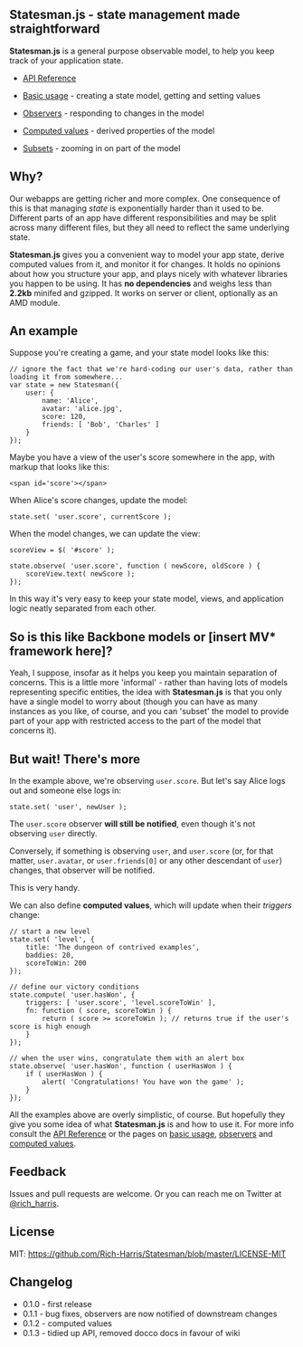 Statesman.js - state management made straightforward
----------------------------------------------------

**Statesman.js** is a general purpose observable model, to help you keep track of your application state.

* [API Reference](https://github.com/Rich-Harris/Statesman/wiki/API-reference)

* [Basic usage](https://github.com/Rich-Harris/Statesman/wiki/Basic-usage) - creating a state model, getting and setting values
* [Observers](https://github.com/Rich-Harris/Statesman/wiki/Observers) - responding to changes in the model
* [Computed values](https://github.com/Rich-Harris/Statesman/wiki/Computed-values) - derived properties of the model
* [Subsets](https://github.com/Rich-Harris/Statesman/wiki/Subsets) - zooming in on part of the model


Why?
----

Our webapps are getting richer and more complex. One consequence of this is that managing *state* is exponentially harder than it used to be. Different parts of an app have different responsibilities and may be split across many different files, but they all need to reflect the same underlying state.

**Statesman.js** gives you a convenient way to model your app state, derive computed values from it, and monitor it for changes. It holds no opinions about how you structure your app, and plays nicely with whatever libraries you happen to be using. It has **no dependencies** and weighs less than **2.2kb** minifed and gzipped. It works on server or client, optionally as an AMD module.


An example
----------

Suppose you're creating a game, and your state model looks like this:

    // ignore the fact that we're hard-coding our user's data, rather than loading it from somewhere...
    var state = new Statesman({
        user: {
            name: 'Alice',
            avatar: 'alice.jpg',
            score: 120,
            friends: [ 'Bob', 'Charles' ]
        }
    });

Maybe you have a view of the user's score somewhere in the app, with markup that looks like this:

    <span id='score'></span>

When Alice's score changes, update the model:

    state.set( 'user.score', currentScore );

When the model changes, we can update the view:

    scoreView = $( '#score' );

    state.observe( 'user.score', function ( newScore, oldScore ) {
    	scoreView.text( newScore );
    });

In this way it's very easy to keep your state model, views, and application logic neatly separated from each other.


So is this like Backbone models or [insert MV* framework here]?
---------------------------------------------------------------

Yeah, I suppose, insofar as it helps you keep you maintain separation of concerns. This is a little more 'informal' - rather than having lots of models representing specific entities, the idea with **Statesman.js** is that you only have a single model to worry about (though you can have as many instances as you like, of course, and you can 'subset' the model to provide part of your app with restricted access to the part of the model that concerns it).


But wait! There's more
----------------------

In the example above, we're observing `user.score`. But let's say Alice logs out and someone else logs in:

    state.set( 'user', newUser );

The `user.score` observer **will still be notified**, even though it's not observing `user` directly.

Conversely, if something is observing `user`, and `user.score` (or, for that matter, `user.avatar`, or `user.friends[0]` or any other descendant of `user`) changes, that observer will be notified.

This is very handy.

We can also define **computed values**, which will update when their *triggers* change:

    // start a new level
    state.set( 'level', {
    	title: 'The dungeon of contrived examples',
    	baddies: 20,
    	scoreToWin: 200
    });

    // define our victory conditions
    state.compute( 'user.hasWon', {
    	triggers: [ 'user.score', 'level.scoreToWin' ],
    	fn: function ( score, scoreToWin ) {
    		return ( score >= scoreToWin ); // returns true if the user's score is high enough
    	}
    });

    // when the user wins, congratulate them with an alert box
    state.observe( 'user.hasWon', function ( userHasWon ) {
    	if ( userHasWon ) {
    		alert( 'Congratulations! You have won the game' );
    	}
    });

All the examples above are overly simplistic, of course. But hopefully they give you some idea of what **Statesman.js** is and how to use it. For more info consult the [API Reference](https://github.com/Rich-Harris/Statesman/wiki/API-reference) or the pages on [basic usage](https://github.com/Rich-Harris/Statesman/wiki/Basic-usage), [observers](https://github.com/Rich-Harris/Statesman/wiki/Observers) and [computed values](https://github.com/Rich-Harris/Statesman/wiki/Computed-values).


Feedback
--------

Issues and pull requests are welcome. Or you can reach me on Twitter at [@rich_harris](http://twitter.com/rich_harris).


License
-------

MIT: https://github.com/Rich-Harris/Statesman/blob/master/LICENSE-MIT


Changelog
---------

* 0.1.0 - first release
* 0.1.1 - bug fixes, observers are now notified of downstream changes
* 0.1.2 - computed values
* 0.1.3 - tidied up API, removed docco docs in favour of wiki